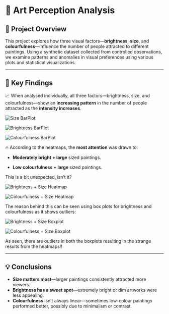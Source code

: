 # 🎨 Art Perception Analysis

## 🧪 Project Overview

This project explores how three visual factors—**brightness**, **size**, and **colourfulness**—influence the number of people attracted to different paintings. Using a synthetic dataset collected from controlled observations, we examine patterns and anomalies in visual preferences using various plots and statistical visualizations.

---

## 🧠 Key Findings

📈 When analysed individually, all three factors—brightness, size, and colourfulness—show an **increasing pattern** in the number of people attracted as the **intensity increases**.

![Size BarPlot](../images/size_plot.png)

![Brightness BarPlot](../images/brightness_plot.png)

![Colourfulness BarPlot](../images/colourfulness_plot.png)

🔥 According to the heatmaps, the **most attention** was drawn to:

  - **Moderately bright + large** sized paintings.

  - **Low colourfulness + large** sized paintings.  

  This is a bit unexpected, isn’t it?

  ![Brightness + Size Heatmap](../images/brightness+size_plot.png)  

  ![Colourfulness + Size Heatmap](../images/colourfulness+size_plot.png)  

The reason behind this can be seen using box plots for brightness and colourfulness as it shows outliers:

![Brightness + Size Boxplot](../images/brightness+size_boxplot.png)

![Colourfulness + Size Boxplot](../images/colourfulness+size_boxplot.png)

As seen, there are outliers in both the boxplots resulting in the strange results from the heatmaps!!

---

## 💡 Conclusions

- **Size matters most**—larger paintings consistently attracted more viewers.
- **Brightness has a sweet spot**—extremely bright or dim artworks were less appealing.
- **Colourfulness** isn’t always linear—sometimes low-colour paintings performed better, possibly due to minimalism or contrast.
